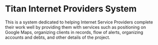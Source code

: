 # Titan Internet Providers System


This is a system dedicated to helping Internet Service Providers complete their work well by providing them with services such as positioning on Google Maps, organizing clients in records, flow of alerts, organizing accounts and debts, and other details of the project.
